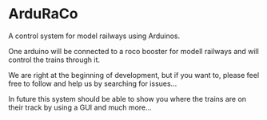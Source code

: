 # ArduRaCo
A control system for model railways using Arduinos.

One arduino will be connected to a roco booster for modell railways and will control the trains through it.

We are right at the beginning of development, but if you want to, please feel free to follow and help us by searching for issues...

In future this system should be able to show you where the trains are on their track by using a GUI and much more...
